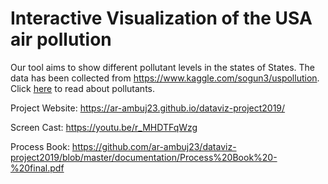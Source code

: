 # Interactive Visualization of the USA air pollution

Our tool aims to show different pollutant levels in the states of States. The data has been collected from https://www.kaggle.com/sogun3/uspollution. Click <a href="https://www.health.nsw.gov.au/environment/air/Pages/common-air-pollutants.aspx" target="_blank">here</a> to read about pollutants.</div>

Project Website: https://ar-ambuj23.github.io/dataviz-project2019/

Screen Cast: https://youtu.be/r_MHDTFqWzg

Process Book: https://github.com/ar-ambuj23/dataviz-project2019/blob/master/documentation/Process%20Book%20-%20final.pdf
